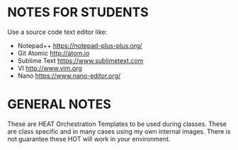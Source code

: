NOTES FOR STUDENTS
===================

Use a source code text editor like:

- Notepad++ https://notepad-plus-plus.org/
- Git Atomic http://atom.io
- Sublime Text https://www.sublimetext.com
- VI http://www.vim.org
- Nano https://www.nano-editor.org/


GENERAL NOTES
=============

These are HEAT Orchestration Templates to be used during classes. These are class specific and in many cases using my own internal images. There is not guarantee these HOT will work in your environment.

